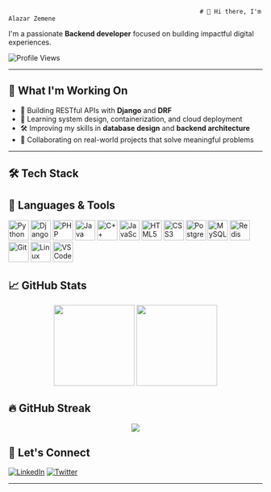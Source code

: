                                                          # 👋 Hi there, I'm Alazar Zemene

I'm a passionate **Backend developer** focused on building impactful digital experiences.

![Profile Views](https://komarev.com/ghpvc/?username=alazem&color=blue)

---

## 🚀 What I'm Working On

- 🔧 Building RESTful APIs with **Django** and **DRF**
- 🧠 Learning system design, containerization, and cloud deployment
- 🛠 Improving my skills in **database design** and **backend architecture**
- 🔗 Collaborating on real-world projects that solve meaningful problems

---

## 🛠 Tech Stack

## 🧰 Languages & Tools

<p align="left">
  <img src="https://cdn.jsdelivr.net/gh/devicons/devicon/icons/python/python-original.svg" width="40" alt="Python"/>
  <img src="https://cdn.jsdelivr.net/gh/devicons/devicon/icons/django/django-plain.svg" width="40" alt="Django"/>
  <img src="https://cdn.jsdelivr.net/gh/devicons/devicon/icons/php/php-original.svg" width="40" alt="PHP"/>
  <img src="https://cdn.jsdelivr.net/gh/devicons/devicon/icons/java/java-original.svg" width="40" alt="Java"/>
  <img src="https://cdn.jsdelivr.net/gh/devicons/devicon/icons/cplusplus/cplusplus-original.svg" width="40" alt="C++"/>
  <img src="https://cdn.jsdelivr.net/gh/devicons/devicon/icons/javascript/javascript-original.svg" width="40" alt="JavaScript"/>
  <img src="https://cdn.jsdelivr.net/gh/devicons/devicon/icons/html5/html5-original.svg" width="40" alt="HTML5"/>
  <img src="https://cdn.jsdelivr.net/gh/devicons/devicon/icons/css3/css3-original.svg" width="40" alt="CSS3"/>
  <img src="https://cdn.jsdelivr.net/gh/devicons/devicon/icons/postgresql/postgresql-original.svg" width="40" alt="PostgreSQL"/>
  <img src="https://cdn.jsdelivr.net/gh/devicons/devicon/icons/mysql/mysql-original.svg" width="40" alt="MySQL"/>
  <img src="https://cdn.jsdelivr.net/gh/devicons/devicon/icons/redis/redis-original.svg" width="40" alt="Redis"/>
  <img src="https://cdn.jsdelivr.net/gh/devicons/devicon/icons/git/git-original.svg" width="40" alt="Git"/>
  <img src="https://cdn.jsdelivr.net/gh/devicons/devicon/icons/linux/linux-original.svg" width="40" alt="Linux"/>
  <img src="https://cdn.jsdelivr.net/gh/devicons/devicon/icons/vscode/vscode-original.svg" width="40" alt="VS Code"/>
</p>

## 📈 GitHub Stats

<div align="center">
  <img height="160px" src="https://github-readme-stats.vercel.app/api?username=alazem&show_icons=true&theme=transparent&hide_border=true" />
  <img height="160px" src="https://github-readme-stats.vercel.app/api/top-langs/?username=alazem&layout=compact&theme=transparent&hide_border=true" />
</div>

## 🔥 GitHub Streak

<p align="center">
  <img src="https://github-readme-streak-stats.herokuapp.com/?user=alazem&theme=transparent&hide_border=true" />
</p>


## 🤝 Let's Connect

[![LinkedIn](https://img.shields.io/badge/-LinkedIn-0077B5?style=flat&logo=linkedin&logoColor=white)](https://linkedin.com/in/alazar-zemene-919aa82b5/)
[![Twitter](https://img.shields.io/badge/-Twitter-1DA1F2?style=flat&logo=twitter&logoColor=white)](https://twitter.com/https://x.com/CaptAlazar/)

---
